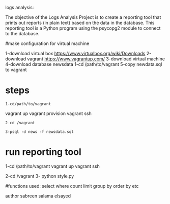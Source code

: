 
logs analysis:

The objective of the Logs Analysis Project is to create a reporting tool that prints out reports (in plain text) based on the data in the database. This reporting tool is a Python program using the psycopg2 module to connect to the database.

#make configuration for virtual machine

1-download virtual box https://www.virtualbox.org/wiki/Downloads
2-download vagrant https://www.vagrantup.com/
3-download virtual machine
4-download database newsdata
1-cd /path/to/vagrant
5-copy newdata.sql to vagrant 

 
#  steps
```
1-cd/path/to/vagrant
```
   vagrant up
   vagrant provision
   vagrant ssh
```
2-cd /vagrant 
```
```
3-psql -d news -f newsdata.sql
```


 

# run reporting tool
1-cd /path/to/vagrant
vagrant up
vagrant ssh

2-cd /vagrant 
3- python style.py
 
#functions used:
select 
where
count
limit
group by
order  by
etc

author sabreen salama elsayed 
